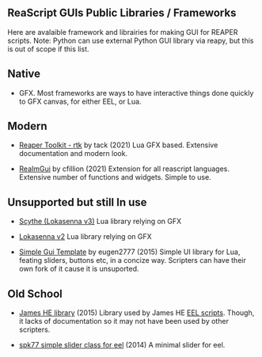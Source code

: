 ## ReaScript GUIs Public Libraries / Frameworks

Here are avalaible framework and librairies for making GUI for REAPER scripts. Note: Python can use external Python GUI library via reapy, but this is out of scope if this list.

## Native

- GFX. Most frameworks are ways to have interactive things done quickly to GFX canvas, for either EEL, or Lua.

## Modern

- [Reaper Toolkit - rtk](https://forum.cockos.com/showthread.php?t=255897) by tack (2021)
Lua GFX based. Extensive documentation and modern look.

- [ReaImGui](https://forum.cockos.com/showthread.php?t=250419) by cfillion (2021)
Extension for all reascript languages. Extensive number of functions and widgets. Simple to use.

## Unsupported but still In use

- [Scythe (Lokasenna v3)](https://jalovatt.github.io/scythe/)
Lua library relying on GFX

- [Lokasenna v2](https://forum.cockos.com/showthread.php?t=177772)
Lua library relying on GFX

- [Simple Gui Template](https://forum.cockos.com/showthread.php?t=175206) by eugen2777 (2015)
Simple UI library for Lua, feating sliders, buttons etc, in a concize way.
Scripters can have their own fork of it cause it is unsuported.

## Old School

- [James HE library](https://stash.reaper.fm/v/25128/gfx%20functions%201.01.eel) (2015)
Library used by James HE [EEL scripts](https://forum.cockos.com/showthread.php?t=165954&highlight=gui+library). Though, it lacks of documentation so it may not have been used by other scripters.

- [spk77 simple slider class for eel](https://forum.cockos.com/showthread.php?p=1435963) (2014)
A minimal slider for eel.
